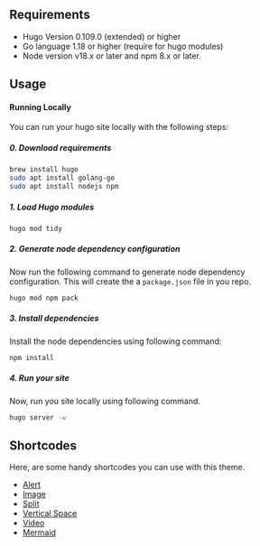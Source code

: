 
## Requirements

- Hugo Version 0.109.0 (extended) or higher
- Go language 1.18 or higher (require for hugo modules)
- Node version v18.x or later and npm 8.x or later.

## Usage

#### Running Locally

You can run your hugo site locally with the following steps:

##### 0. Download requirements

```bash
brew install hugo
sudo apt install golang-go
sudo apt install nodejs npm
```

##### 1. Load Hugo modules

```bash
hugo mod tidy
```

##### 2. Generate node dependency configuration

Now run the following command to generate node dependency configuration. This will create the a `package.json` file in you repo.

```bash
hugo mod npm pack
```

##### 3. Install dependencies

Install the node dependencies using following command:


```bash
npm install
```

##### 4. Run your site

Now, run you site locally using following command.

```bash
hugo server -w
```

## Shortcodes

Here, are some handy shortcodes you can use with this theme.

- [Alert](https://toha-guides.netlify.app/posts/shortcodes/#alert)
- [Image](https://toha-guides.netlify.app/posts/shortcodes/#image)
- [Split](https://toha-guides.netlify.app/posts/shortcodes/#split)
- [Vertical Space](https://toha-guides.netlify.app/posts/shortcodes/#vertical-space)
- [Video](https://toha-guides.netlify.app/posts/shortcodes/#video)
- [Mermaid](https://hugo-toha.github.io/posts/shortcodes/#mermaid)

